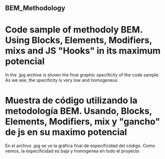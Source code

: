 ## BEM_Methodology

# Code sample of methodoly BEM. Using Blocks, Elements, Modifiers, mixs and JS "Hooks" in its maximum potencial

  In the .jpg archive is shown the final graphic specificity of the code sample. As we see, the specificity is very low and homogeneus

# Muestra de código utilizando la metodología BEM. Usando, Blocks, Elements, Modifiers, mix y "gancho" de js en su maximo potencial

  En el archivo .jpg se ve la gráfica final de especificidad del código. Como vemos, la especificidad es baja y homogenea en todo el proyecto
